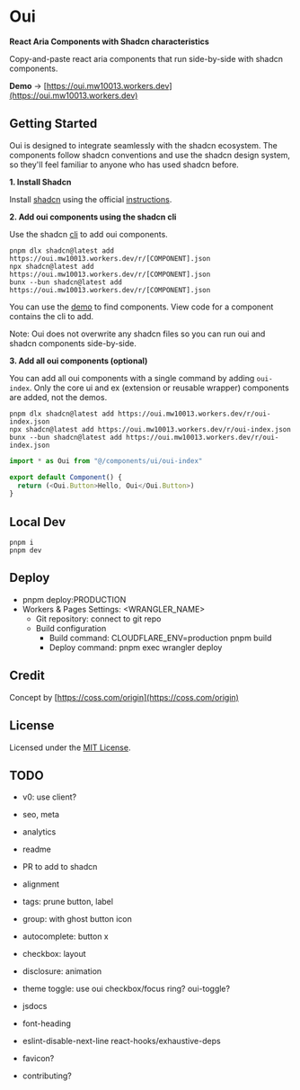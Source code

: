 # Oui

**React Aria Components with Shadcn characteristics**

Copy-and-paste react aria components that run side-by-side with shadcn components.

**Demo** → [https://oui.mw10013.workers.dev](https://oui.mw10013.workers.dev)

## Getting Started

Oui is designed to integrate seamlessly with the shadcn ecosystem. The components follow shadcn conventions and use the shadcn design system, so they'll feel familiar to anyone who has used shadcn before.

**1. Install Shadcn**

Install [shadcn](https://ui.shadcn.com/) using the official [instructions](https://ui.shadcn.com/docs/installation).

**2. Add oui components using the shadcn cli**

Use the shadcn [cli](https://ui.shadcn.com/docs/cli) to add oui components.

```
pnpm dlx shadcn@latest add https://oui.mw10013.workers.dev/r/[COMPONENT].json
npx shadcn@latest add https://oui.mw10013.workers.dev/r/[COMPONENT].json
bunx --bun shadcn@latest add https://oui.mw10013.workers.dev/r/[COMPONENT].json
```

You can use the [demo](https://oui.mw10013.workers.dev) to find components. View code for a component contains the cli to add.

Note: Oui does not overwrite any shadcn files so you can run oui and shadcn components side-by-side.

**3. Add all oui components (optional)**

You can add all oui components with a single command by adding `oui-index`. Only the core ui and ex (extension or reusable wrapper) components are added, not the demos.

```
pnpm dlx shadcn@latest add https://oui.mw10013.workers.dev/r/oui-index.json
npx shadcn@latest add https://oui.mw10013.workers.dev/r/oui-index.json
bunx --bun shadcn@latest add https://oui.mw10013.workers.dev/r/oui-index.json
```

```ts
import * as Oui from "@/components/ui/oui-index"

export default Component() {
  return (<Oui.Button>Hello, Oui</Oui.Button>)
}
```

## Local Dev

```
pnpm i
pnpm dev
```

## Deploy

- pnpm deploy:PRODUCTION
- Workers & Pages Settings: <WRANGLER_NAME>
  - Git repository: connect to git repo
  - Build configuration
    - Build command: CLOUDFLARE_ENV=production pnpm build
    - Deploy command: pnpm exec wrangler deploy

## Credit

Concept by [https://coss.com/origin](https://coss.com/origin)

## License

Licensed under the [MIT License](https://github.com/mw10013/oui/blob/main/LICENSE).

## TODO

- v0: use client?
- seo, meta
- analytics
- readme
- PR to add to shadcn

- alignment
- tags: prune button, label

- group: with ghost button icon
- autocomplete: button x
- checkbox: layout
- disclosure: animation
- theme toggle: use oui checkbox/focus ring? oui-toggle?
- jsdocs

- font-heading
- eslint-disable-next-line react-hooks/exhaustive-deps
- favicon?
- contributing?
